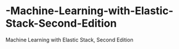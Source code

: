 # -Machine-Learning-with-Elastic-Stack-Second-Edition
 Machine Learning with Elastic Stack, Second Edition
